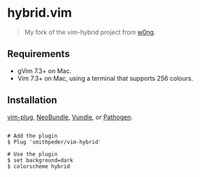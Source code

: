 # hybrid.vim

> My fork of the vim-hybrid project from [w0ng](https://github.com/w0ng/vim-hybrid).

## Requirements

-   gVim 7.3+ on Mac.
-   Vim 7.3+ on Mac, using a terminal that supports 256 colours.

## Installation

[vim-plug](https://github.com/junegunn/vim-plug),
[NeoBundle](https://github.com/Shougo/neobundle.vim),
[Vundle](https://github.com/gmarik/Vundle.vim), or
[Pathogen](https://github.com/tpope/vim-pathogen).

```

# Add the plugin
$ Plug 'smithpeder/vim-hybrid'

# Use the plugin 
$ set background=dark
$ colorscheme hybrid

```

